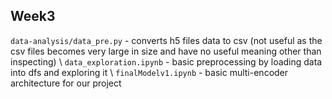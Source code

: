 ## Week3

`data-analysis/data_pre.py` - converts h5 files data to csv (not useful as the csv files becomes very large in size and have no useful meaning other than inspecting) \\
`data_exploration.ipynb` - basic preprocessing by loading data into dfs and exploring it \\
`finalModelv1.ipynb` - basic multi-encoder architecture for our project